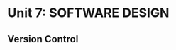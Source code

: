 Unit 7: SOFTWARE DESIGN
=============
<!-- 
The software design process and the importance of design before development
How workflow diagrams, prototyping and presenting to intended users can aid in designing better solutions 
-->

Version Control
--------------
